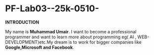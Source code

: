 # PF-Lab03--25k-0510-
__INTRODUCTION__

My name is __Muhammad Umair__.
I want to become a professional programmer and want to learn more about programming eg( AI , WEB-DEVELOPMENT)etc.My dream is to work for bigger companies like **Google,Microsoft and Facebook**.
